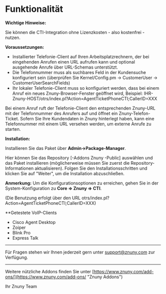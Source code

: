 # Funktionalität

**Wichtige Hinweise:**

Sie können die CTI-Integration ohne Lizenzkosten - also kostenfrei - nutzen.

**Voraussetzungen:**

 - Installierter Telefonie-Client auf Ihren Arbeitsplatzrechnern, der bei eingehenden Anrufen einen URL aufrufen kann und optional ausgehende Anrufe über URL-Schemas unterstützt.
 - Die Telefonnummer muss als suchbares Feld in der Kundensuche konfiguriert sein (überprüfen Sie Kernel/Config.pm -> CustomerUser -> CustomerUserSearchFields)
 - Ihr lokaler Telefonie-Client muss so konfiguriert werden, dass bei einem Anruf ein neues Znuny-Browser-Fenster geöffnet wird, Beispiel: IHR-Znuny-HOST/otrs/index.pl?Action=AgentTicketPhoneCTI;CallerID=XXX

Bei einem Anruf ruft der Telefonie-Client den entsprechenden Znuny-URL mit der Telefonnummer des Anrufers auf und öffnet ein Znuny-Telefon-Ticket. Sofern Sie Ihre Kundendaten in Znuny hinterlegt haben, kann eine Telefonnummer mit einem URL versehen werden, um externe Anrufe zu starten.

**Installation:**

Installieren Sie das Paket über __Admin->Package-Manager__.

Hier können Sie das Repository [-Addons Znuny -Public] auswählen und das Paket installieren (möglicherweise müssen Sie zuerst die Repository-Informationen aktualisieren). Folgen Sie den Installationsschritten und klicken Sie auf "Weiter", um die Installation abzuschließen.

**Anmerkung:** Um die Konfigurationsoptionen zu erreichen, gehen Sie in der System-Konfiguration zu __Core => Znuny => CTI__.

(Die Benutzung erfolgt über den URL otrs/index.pl?Action=AgentTicketPhoneCTI;CallerID=XXX)

**Getestete VoIP-Clients
- Cisco Agent Desktop
- Zoiper
- Blink Pro
- Express Talk

------------------------

Für Fragen stehen wir Ihnen jederzeit gern unter support@znuny.com zur Verfügung.

------------------------
Weitere nützliche Addons finden Sie unter [https://www.znuny.com/add-ons/](https://www.znuny.com/add-ons/ "Znuny Addons")

Ihr Znuny Team
